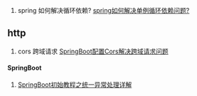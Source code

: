 1. spring 如何解决循环依赖?
[spring如何解决单例循环依赖问题?](https://www.cnblogs.com/xiaoxing/p/10762686.html)



## http

1. cors 跨域请求
[SpringBoot配置Cors解决跨域请求问题](https://www.cnblogs.com/yuansc/p/9076604.html)

#### SpringBoot

1. [SpringBoot初始教程之统一异常处理详解](https://www.jb51.net/article/110536.htm)